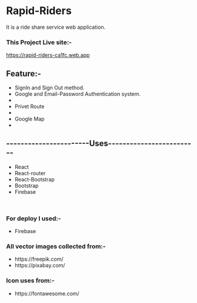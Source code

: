 # Rapid-Riders
It is a ride share service web application. 
<br/>

### This Project Live site:-
 https://rapid-riders-ca1fc.web.app
<br/>

## Feature:-
<ul>
  <li>SignIn and Sign Out method.</li>
  <li>Google and Email-Password Authentication system.<li>
  <li>Privet Route<li>
  <li>Google Map<li>
</ul>

 ## -----------------------Uses-------------------------
<ul>
  <li>React</li>
  <li>React-router</li>
  <li>React-Bootstrap</li>
  <li>Bootstrap</li>
  <li>Firebase</li>
  </ul>
<br/>

### For deploy I used:-
<ul>
  <li>Firebase</li>
</ul>

### All vector images collected from:-
<ul>
  <li>https://freepik.com/</li>
  <li>https://pixabay.com/</li>
</ul>

###  Icon uses from:-
<ul>
  <li>https://fontawesome.com/</li>
</ul>
